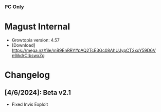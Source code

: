 ### PC Only
# Magust Internal
* Growtopia version: 4.57
* [Download] https://mega.nz/file/mB9EnRRY#pAQ2TcE3Gc08AhUJypCT3xoY59D6Vn6ikdrClbswxZg


# Changelog

## [4/6/2024]: Beta v2.1
* Fixed Invis Exploit


